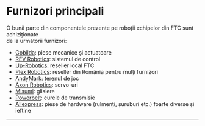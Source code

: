 # **Furnizori principali**

O bună parte din componentele prezente pe roboții echipelor din FTC sunt achiziționate  
de la următorii furnizori:

- <a href="https://www.gobilda.com/" target="_blank">Gobilda</a>: piese mecanice și actuatoare
- <a href="https://www.revrobotics.com/" target="_blank">REV Robotics</a>: sistemul de control
- <a href="https://up-robotics.com/store/" target="_blank">Up-Robotics</a>: reseller local FTC
- <a href="https://plexrobotics.com/en" target="_blank">Plex Robotics</a>: reseller din România pentru mulți furnizori
- <a href="https://www.andymark.com/" target="_blank">AndyMark</a>: terenul de joc
- <a href="https://axon-robotics.com/en-ro" target="_blank">Axon Robotics</a>: servo-uri
- <a href="https://ro.misumi-ec.com/" target="_blank">Misumi</a>: glisiere
- <a href="https://powerbelt.ro/ro" target="_blank">Powerbelt</a>: curele de transmisie
- <a href="https://www.aliexpress.com/?&src=google&albch=fbrnd&acnt=379-215-0229&isdl=y&aff_short_key=UneMJZVf&albcp=2083567435&albag=79607073307&slnk=&trgt=kwd-14802285088&plac=&crea=374888837493&netw=g&device=c&mtctp=e&memo1=&albbt=Google_7_fbrnd&aff_platform=google&albagn=888888&isSmbActive=false&isSmbAutoCall=false&needSmbHouyi=false&gad_source=1&gclid=Cj0KCQjws-S-BhD2ARIsALssG0bXG30OkQhA-xXTDjp6hpMGCLk75uxkPRdOr7UhjyrzBH--onstFM8aAnLaEALw_wcB&gclsrc=aw.ds" target="_blank">Aliexpress</a>: piese de hardware (rulmenți, șuruburi etc.) foarte diverse și ieftine

<hr>
